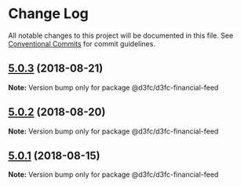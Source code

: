 # Change Log

All notable changes to this project will be documented in this file.
See [Conventional Commits](https://conventionalcommits.org) for commit guidelines.

<a name="5.0.3"></a>
## [5.0.3](https://github.com/d3fc/d3fc-financial-feed/compare/@d3fc/d3fc-financial-feed@5.0.2...@d3fc/d3fc-financial-feed@5.0.3) (2018-08-21)




**Note:** Version bump only for package @d3fc/d3fc-financial-feed

<a name="5.0.2"></a>
## [5.0.2](https://github.com/d3fc/d3fc-financial-feed/compare/@d3fc/d3fc-financial-feed@5.0.1...@d3fc/d3fc-financial-feed@5.0.2) (2018-08-20)




**Note:** Version bump only for package @d3fc/d3fc-financial-feed

<a name="5.0.1"></a>
## [5.0.1](https://github.com/d3fc/d3fc-financial-feed/compare/@d3fc/d3fc-financial-feed@5.0.0...@d3fc/d3fc-financial-feed@5.0.1) (2018-08-15)




**Note:** Version bump only for package @d3fc/d3fc-financial-feed
